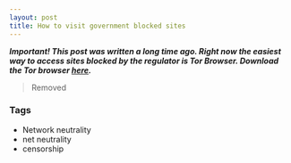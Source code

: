 ```yaml
---
layout: post
title: How to visit government blocked sites
---
```


***Important! This post was written a long time ago. Right now the easiest way to access sites blocked by the regulator is Tor Browser. Download the Tor browser [here](https://www.torproject.org/download/).***

> Removed

### Tags

- Network neutrality
- net neutrality
- censorship
